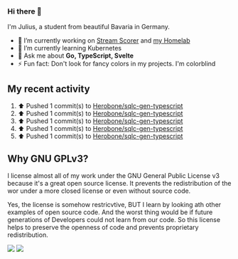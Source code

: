 ### Hi there 👋
I'm Julius, a student from beautiful Bavaria in Germany.

- 🔭 I’m currently working on [Stream Scorer](https://github.com/Herobone/stream-scorer) and [my Homelab](https://github.com/Herobone/homelab-kubernetes)
- 🌱 I’m currently learning Kubernetes
- 💬 Ask me about **Go, TypeScript, Svelte**
- ⚡ Fun fact: Don't look for fancy colors in my projects. I'm colorblind
## My recent activity
<!--RECENT_ACTIVITY:start-->
1. ⬆️ Pushed 1 commit(s) to [Herobone/sqlc-gen-typescript](https://github.com/Herobone/sqlc-gen-typescript)<br>
2. ⬆️ Pushed 1 commit(s) to [Herobone/sqlc-gen-typescript](https://github.com/Herobone/sqlc-gen-typescript)<br>
3. ⬆️ Pushed 1 commit(s) to [Herobone/sqlc-gen-typescript](https://github.com/Herobone/sqlc-gen-typescript)<br>
4. ⬆️ Pushed 1 commit(s) to [Herobone/sqlc-gen-typescript](https://github.com/Herobone/sqlc-gen-typescript)<br>
5. ⬆️ Pushed 1 commit(s) to [Herobone/sqlc-gen-typescript](https://github.com/Herobone/sqlc-gen-typescript)<br>
<!--RECENT_ACTIVITY:end-->

## Why GNU GPLv3?
I license almost all of my work under the GNU General Public License v3 because it's a great open source license. It prevents the redistribution of the wor under a more closed license or even without source code.

Yes, the license is somehow restricvtive, BUT I learn by looking ath other examples of open source code. And the worst thing would be if future generations of Developers could not learn from our code. So this license helps to preserve the openness of code and prevents proprietary redistribution.

![](http://github-profile-summary-cards.vercel.app/api/cards/profile-details?username=Herobone&theme=github_dark)
![](https://github-profile-trophy.vercel.app/?username=Herobone&theme=darkhub&no-frame=true&margin-w=6)
